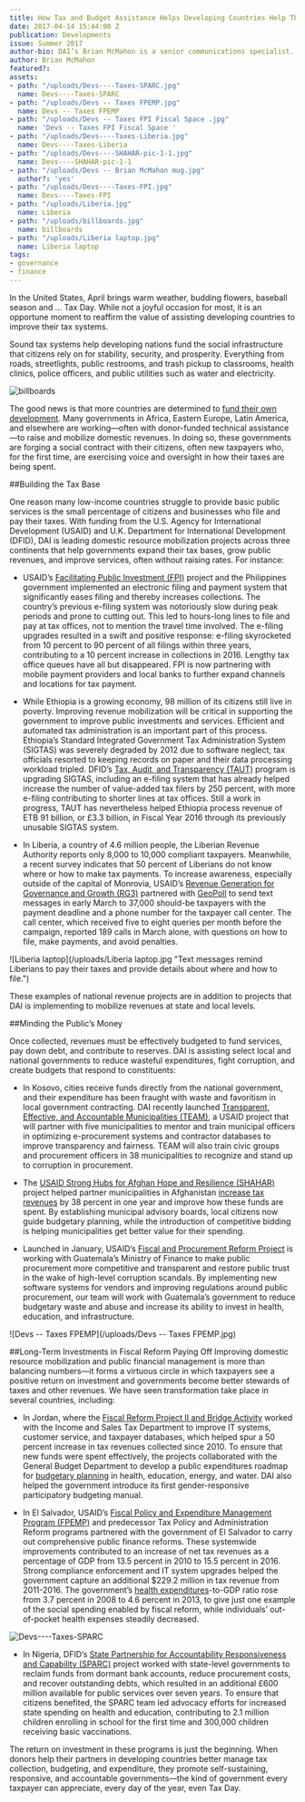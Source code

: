 ```yaml
---
title: How Tax and Budget Assistance Helps Developing Countries Help Themselves
date: 2017-04-14 15:44:00 Z
publication: Developments
issue: Summer 2017
author-bio: DAI’s Brian McMahon is a senior communications specialist.
author: Brian McMahon
featured?: 
assets:
- path: "/uploads/Devs----Taxes-SPARC.jpg"
  name: Devs----Taxes-SPARC
- path: "/uploads/Devs -- Taxes FPEMP.jpg"
  name: Devs -- Taxes FPEMP
- path: "/uploads/Devs -- Taxes FPI Fiscal Space .jpg"
  name: 'Devs -- Taxes FPI Fiscal Space '
- path: "/uploads/Devs----Taxes-Liberia.jpg"
  name: Devs----Taxes-Liberia
- path: "/uploads/Devs----SHAHAR-pic-1-1.jpg"
  name: Devs----SHAHAR-pic-1-1
- path: "/uploads/Devs -- Brian McMahon mug.jpg"
  author?: 'yes'
- path: "/uploads/Devs----Taxes-FPI.jpg"
  name: Devs----Taxes-FPI
- path: "/uploads/Liberia.jpg"
  name: Liberia
- path: "/uploads/billboards.jpg"
  name: billboards
- path: "/uploads/Liberia laptop.jpg"
  name: Liberia laptop
tags:
- governance
- finance
---
```


In the United States, April brings warm weather, budding flowers, baseball season and … Tax Day. While not a joyful occasion for most, it is an opportune moment to reaffirm the value of assisting developing countries to improve their tax systems.



Sound tax systems help developing nations fund the social infrastructure that citizens rely on for stability, security, and prosperity. Everything from roads, streetlights, public restrooms, and trash pickup to classrooms, health clinics, police officers, and public utilities such as water and electricity. 

![billboards](/uploads/billboards.jpg "The Revenue Generation for Governance and Growth (RG3) project in Liberia is improving the country’s tax collection system and cultivating a sense of accountability among taxpayers.") 

The good news is that more countries are determined to [fund their own development](http://dai-global-developments.com/articles/long-term-fiscal-reform-takes-root-in-el-salvador-and-elsewhere/). Many governments in Africa, Eastern Europe, Latin America, and elsewhere are working—often with donor-funded technical assistance—to raise and mobilize domestic revenues. In doing so, these governments are forging a social contract with their citizens, often new taxpayers who, for the first time, are exercising voice and oversight in how their taxes are being spent.

##Building the Tax Base

One reason many low-income countries struggle to provide basic public services is the small percentage of citizens and businesses who file and pay their taxes. With funding from the U.S. Agency for International Development (USAID) and U.K. Department for International Development (DFID), DAI is leading domestic resource mobilization projects across three continents that help governments expand their tax bases, grow public revenues, and improve services, often without raising rates. For instance:

* USAID’s [Facilitating Public Investment (FPI)](https://www.dai.com/our-work/projects/philippines-facilitating-public-investment-fpi) project and the Philippines government implemented an electronic filing and payment system that significantly eases filing and thereby increases collections. The country’s previous e-filing system was notoriously slow during peak periods and prone to cutting out. This led to hours-long lines to file and pay at tax offices, not to mention the travel time involved. The e-filing upgrades resulted in a swift and positive response: e-filing skyrocketed from 10 percent to 90 percent of all filings within three years, contributing to a 10 percent increase in collections in 2016. Lengthy tax office queues have all but disappeared. FPI is now partnering with mobile payment providers and local banks to further expand channels and locations for tax payment.

<script id="infogram_0_fiscal_space____philippines_fpi" title="Fiscal Space -- Philippines FPI" src="//e.infogr.am/js/dist/embed.js?B4t" type="text/javascript"></script>

* While Ethiopia is a growing economy, 98 million of its citizens still live in poverty. Improving revenue mobilization will be critical in supporting the government to improve public investments and services. Efficient and automated tax administration is an important part of this process. Ethiopia’s Standard Integrated Government Tax Administration System (SIGTAS) was severely degraded by 2012 due to software neglect; tax officials resorted to keeping records on paper and their data processing workload tripled. DFID’s [Tax, Audit, and Transparency (TAUT)](https://www.dai.com/our-work/projects/ethiopia-tax-audit-and-transparency-programme-taut) program is upgrading SIGTAS, including an e-filing system that has already helped increase the number of value-added tax filers by 250 percent, with more e-filing contributing to shorter lines at tax offices. Still a work in progress, TAUT has nevertheless helped Ethiopia process revenue of ETB 91 billion, or £3.3 billion, in Fiscal Year 2016 through its previously unusable SIGTAS system.

* In Liberia, a country of 4.6 million people, the Liberian Revenue Authority reports only 8,000 to 10,000 compliant taxpayers. Meanwhile, a recent survey indicates that 50 percent of Liberians do not know where or how to make tax payments. To increase awareness, especially outside of the capital of Monrovia, USAID’s [Revenue Generation for Governance and Growth (RG3)](https://www.dai.com/our-work/projects/liberia-revenue-generation-governance-and-growth-rg3) partnered with [GeoPoll](https://research.geopoll.com/) to send text messages in early March to 37,000 should-be taxpayers with the payment deadline and a phone number for the taxpayer call center. The call center, which received five to eight queries per month before the campaign, reported 189 calls in March alone, with questions on how to file, make payments, and avoid penalties.

![Liberia laptop](/uploads/Liberia laptop.jpg "Text messages remind Liberians to pay their taxes and provide details about where and how to file.") 

These examples of national revenue projects are in addition to projects that DAI is implementing to mobilize revenues at state and local levels.

##Minding the Public’s Money

Once collected, revenues must be effectively budgeted to fund services, pay down debt, and contribute to reserves. DAI is assisting select local and national governments to reduce wasteful expenditures, fight corruption, and create budgets that respond to constituents:

* In Kosovo, cities receive funds directly from the national government, and their expenditure has been fraught with waste and favoritism in local government contracting. DAI recently launched [Transparent, Effective, and Accountable Municipalities (TEAM)](https://www.dai.com/our-work/projects/kosovo-transparent-effective-and-accountable-municipalities-team), a USAID project that will partner with five municipalities to mentor and train municipal officers in optimizing e-procurement systems and contractor databases to improve transparency and fairness. TEAM will also train civic groups and procurement officers in 38 municipalities to recognize and stand up to corruption in procurement.

* The [USAID Strong Hubs for Afghan Hope and Resilience (SHAHAR)](https://www.dai.com/our-work/projects/afghanistan-strong-hubs-afghan-hope-and-resilience-shahar) project helped partner municipalities in Afghanistan [increase tax revenues](http://dai-global-developments.com/articles/afghan-municipalities-raise-more-revenues-deliver-better-services-enhance-stability/) by 38 percent in one year and improve how these funds are spent. By establishing municipal advisory boards, local citizens now guide budgetary planning, while the introduction of competitive bidding is helping municipalities get better value for their spending.

* Launched in January, USAID’s [Fiscal and Procurement Reform Project](https://www.dai.com/our-work/projects/guatemala-fiscal-and-procurement-reform-project-fprp) is working with Guatemala’s Ministry of Finance to make public procurement more competitive and transparent and restore public trust in the wake of high-level corruption scandals. By implementing new software systems for vendors and improving regulations around public procurement, our team will work with Guatemala’s government to reduce budgetary waste and abuse and increase its ability to invest in health, education, and infrastructure.

![Devs -- Taxes FPEMP](/uploads/Devs -- Taxes FPEMP.jpg) 

##Long-Term Investments in Fiscal Reform Paying Off
Improving domestic resource mobilization and public financial management is more than balancing numbers—it forms a virtuous circle in which taxpayers see a positive return on investment and governments become better stewards of taxes and other revenues. We have seen transformation take place in several countries, including:

* In Jordan, where the [Fiscal Reform Project II and Bridge Activity](https://www.dai.com/our-work/projects/jordan-fiscal-reform-project-ii-and-bridge-activity-frp-ii-frp-bridge) worked with the Income and Sales Tax Department to improve IT systems, customer service, and taxpayer databases, which helped spur a 50 percent increase in tax revenues collected since 2010. To ensure that new funds were spent effectively, the projects collaborated with the General Budget Department to develop a public expenditures roadmap for [budgetary planning](https://www.dai.com/news/usaid-jordan-fiscal-reform-project-produces-video-new-budgeting-tool) in health, education, energy, and water. DAI also helped the government introduce its first gender-responsive participatory budgeting manual.

* In El Salvador, USAID’s [Fiscal Policy and Expenditure Management Program (FPEMP)](https://www.dai.com/our-work/projects/el-salvador-fiscal-policy-and-expenditure-management-program-fpemp) and predecessor Tax Policy and Administration Reform programs partnered with the government of El Salvador to carry out comprehensive public finance reforms. These systemwide improvements contributed to an increase of net tax revenues as a percentage of GDP from 13.5 percent in 2010 to 15.5 percent in 2016. Strong compliance enforcement and IT system upgrades helped the government capture an additional $229.2 million in tax revenue from 2011-2016. The government’s [health expenditures](http://dai-global-developments.com/articles/when-tax-reform-leads-to-increased-funding-for-health-services/)-to-GDP ratio rose from 3.7 percent in 2008 to 4.6 percent in 2013, to give just one example of the social spending enabled by fiscal reform, while individuals’ out-of-pocket health expenses steadily decreased.

![Devs----Taxes-SPARC](/uploads/Devs----Taxes-SPARC.jpg "Raising awareness in Nigeria on the role of taxation.") 

* In Nigeria, DFID’s [State Partnership for Accountability Responsiveness and Capability (SPARC)](https://www.dai.com/our-work/projects/nigeria-state-partnership-accountability-responsiveness-and-capability-sparc) project worked with state-level governments to reclaim funds from dormant bank accounts, reduce procurement costs, and recover outstanding debts, which resulted in an additional £600 million available for public services over seven years. To ensure that citizens benefited, the SPARC team led advocacy efforts for increased state spending on health and education, contributing to 2.1 million children enrolling in school for the first time and 300,000 children receiving basic vaccinations.

The return on investment in these programs is just the beginning. When donors help their partners in developing countries better manage tax collection, budgeting, and expenditure, they promote self-sustaining, responsive, and accountable governments—the kind of government every taxpayer can appreciate, every day of the year, even Tax Day.
